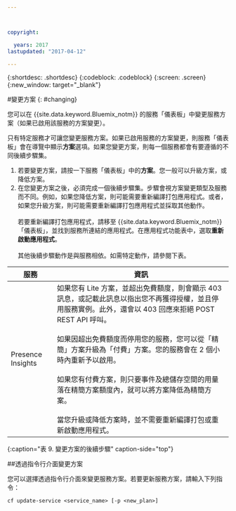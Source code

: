 ```yaml
---



copyright:

  years: 2017
lastupdated: "2017-04-12"

---
```


{:shortdesc: .shortdesc}
{:codeblock: .codeblock}
{:screen: .screen}
{:new_window: target="_blank"}

#變更方案
{: #changing}

您可以在 {{site.data.keyword.Bluemix_notm}} 的服務「儀表板」中變更服務方案（如果已啟用該服務的方案變更）。

只有特定服務才可讓您變更服務方案。如果已啟用服務的方案變更，則服務「儀表板」會在導覽中顯示**方案**選項。如果您變更方案，則每一個服務都會有要遵循的不同後續步驟集。

1. 若要變更方案，請按一下服務「儀表板」中的**方案**。您一般可以升級方案，或降低方案。
2. 在您變更方案之後，必須完成一個後續步驟集。步驟會視方案變更類型及服務而不同。例如，如果您降低方案，則可能需要重新編譯打包應用程式。或者，如果您升級方案，則可能需要重新編譯打包應用程式並採取其他動作。<br/><br/>若要重新編譯打包應用程式，請移至 {{site.data.keyword.Bluemix_notm}}「儀表板」，並找到服務所連結的應用程式。在應用程式功能表中，選取**重新啟動應用程式**。<br/><br/>其他後續步驟動作是與服務相依。如需特定動作，請參閱下表。

|服務|	資訊|
|--------|-------------|
|Presence Insights 	|如果您有 Lite 方案，並超出免費額度，則會顯示 403 訊息，或記載此訊息以指出您不再獲得授權，並且停用服務實例。此外，還會以 403 回應來拒絕 POST REST API 呼叫。<br/><br/>如果因超出免費額度而停用您的服務，您可以從「精簡」方案升級為「付費」方案。您的服務會在 2 個小時內重新予以啟用。<br/><br/>如果您有付費方案，則只要事件及總儲存空間的用量落在精簡方案額度內，就可以將方案降低為精簡方案。<br/><br/>當您升級或降低方案時，並不需要重新編譯打包或重新啟動應用程式。|
{:caption="表 9. 變更方案的後續步驟" caption-side="top"}

##透過指令行介面變更方案

您可以選擇透過指令行介面來變更服務方案。若要更新服務方案，請輸入下列指令：

```
cf update-service <service_name> [-p <new_plan>]
```
